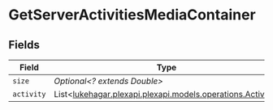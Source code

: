 # GetServerActivitiesMediaContainer


## Fields

| Field                                                                                             | Type                                                                                              | Required                                                                                          | Description                                                                                       |
| ------------------------------------------------------------------------------------------------- | ------------------------------------------------------------------------------------------------- | ------------------------------------------------------------------------------------------------- | ------------------------------------------------------------------------------------------------- |
| `size`                                                                                            | *Optional<? extends Double>*                                                                      | :heavy_minus_sign:                                                                                | N/A                                                                                               |
| `activity`                                                                                        | List<[lukehagar.plexapi.plexapi.models.operations.Activity](../../models/operations/Activity.md)> | :heavy_minus_sign:                                                                                | N/A                                                                                               |